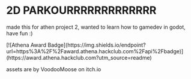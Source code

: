 <h1> 2D PARKOURRRRRRRRRRRRR</h1>
<p>made this for athen project 2, wanted to learn how to gamedev in godot, have fun :)</p>
[![Athena Award Badge](https://img.shields.io/endpoint?url=https%3A%2F%2Faward.athena.hackclub.com%2Fapi%2Fbadge)](https://award.athena.hackclub.com?utm_source=readme)
<p>assets are by VoodooMoose on itch.io</p>

